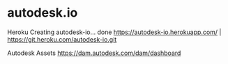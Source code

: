 # autodesk.io

Heroku
Creating autodesk-io... done
https://autodesk-io.herokuapp.com/ | https://git.heroku.com/autodesk-io.git

Autodesk Assets
https://dam.autodesk.com/dam/dashboard